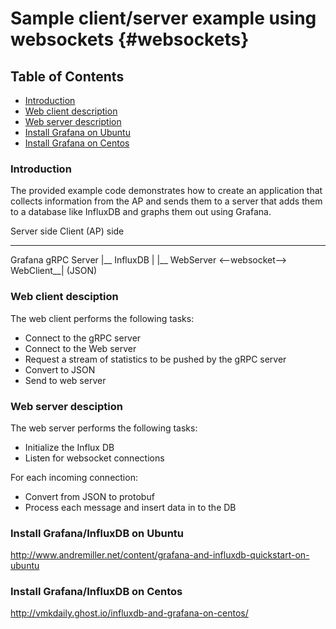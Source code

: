 Sample client/server example using websockets {#websockets}
==============================================

## Table of Contents
- [Introduction](#intro)
- [Web client description](#client)
- [Web server description](#server)
- [Install Grafana on Ubuntu](#ubuntu)
- [Install Grafana on Centos](#centos)

### <a name='intro'></a>Introduction

 The provided example code demonstrates how to create an application
 that collects information from the AP and sends them to a server that
 adds them to a database like InfluxDB and graphs them out using Grafana.

   Server side                                         Client (AP) side
   -----------------------                      ------------------------
   Grafana                                               gRPC Server
       |__ InfluxDB                                           |
             |__ WebServer    <--websocket-->      WebClient__|
                                  (JSON)

### <a name='client'></a>Web client desciption

The web client performs the following tasks:
 - Connect to the gRPC server
 - Connect to the Web server
 - Request a stream of statistics to be pushed by the gRPC server
 - Convert to JSON
 - Send to web server

### <a name='server'></a>Web server desciption

The web server performs the following tasks:
 - Initialize the Influx DB
 - Listen for websocket connections

For each incoming connection:
 - Convert from JSON to protobuf
 - Process each message and insert data in to the DB

### <a name='ubuntu'></a>Install Grafana/InfluxDB on Ubuntu
  http://www.andremiller.net/content/grafana-and-influxdb-quickstart-on-ubuntu

### <a name='centos'></a>Install Grafana/InfluxDB on Centos
  http://vmkdaily.ghost.io/influxdb-and-grafana-on-centos/

